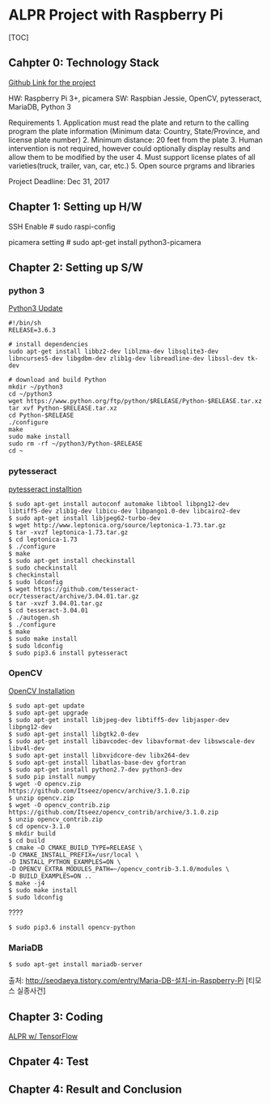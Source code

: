 # ALPR Project with Raspberry Pi

[TOC]

## Cahpter 0: Technology Stack

[Github Link for the project](https://github.com/jiinkwan/ALPR_Practice)

HW: Raspberry Pi 3+, picamera
SW: Raspbian Jessie, OpenCV, pytesseract, MariaDB, Python 3

Requirements
	1. Application must read the plate and return to the calling program the plate information (Minimum data: Country, State/Province, and license plate number)
	2. Minimum distance: 20 feet from the plate
	3. Human intervention is not required, however could optionally display results and allow them to be modified by the user
	4. Must support license plates of all varieties(truck, trailer, van, car, etc.) 
	5. Open source prgrams and libraries

Project Deadline: Dec 31, 2017

## Chapter 1: Setting up H/W

SSH Enable
	# sudo raspi-config
    
picamera setting
	# sudo apt-get install python3-picamera

## Chapter 2: Setting up S/W
### python 3

[Python3 Update](https://www.wyre-it.co.uk/blog/latestpython/)

    #!/bin/sh
    RELEASE=3.6.3

    # install dependencies
    sudo apt-get install libbz2-dev liblzma-dev libsqlite3-dev libncurses5-dev libgdbm-dev zlib1g-dev libreadline-dev libssl-dev tk-dev

    # download and build Python
    mkdir ~/python3
    cd ~/python3
    wget https://www.python.org/ftp/python/$RELEASE/Python-$RELEASE.tar.xz
    tar xvf Python-$RELEASE.tar.xz
    cd Python-$RELEASE
    ./configure
    make
    sudo make install
    sudo rm -rf ~/python3/Python-$RELEASE
    cd ~


    
### pytesseract
[pytesseract installtion](http://emaru.tistory.com/16)

	$ sudo apt-get install autoconf automake libtool libpng12-dev libtiff5-dev zlib1g-dev libicu-dev libpango1.0-dev libcairo2-dev
    $ sudo apt-get install libjpeg62-turbo-dev
    $ wget http://www.leptonica.org/source/leptonica-1.73.tar.gz
    $ tar -xvzf leptonica-1.73.tar.gz
    $ cd leptonica-1.73
    $ ./configure 
    $ make
    $ sudo apt-get install checkinstall
    $ sudo checkinstall
    $ checkinstall
    $ sudo ldconfig
    $ wget https://github.com/tesseract-ocr/tesseract/archive/3.04.01.tar.gz
    $ tar -xvzf 3.04.01.tar.gz
    $ cd tesseract-3.04.01
    $ ./autogen.sh
    $ ./configure
    $ make
    $ sudo make install
    $ sudo ldconfig
    $ sudo pip3.6 install pytesseract

### OpenCV

[OpenCV Installation](http://emaru.tistory.com/14)

    $ sudo apt-get update
    $ sudo apt-get upgrade
    $ sudo apt-get install libjpeg-dev libtiff5-dev libjasper-dev libpng12-dev
    $ sudo apt-get install libgtk2.0-dev
    $ sudo apt-get install libavcodec-dev libavformat-dev libswscale-dev libv4l-dev
    $ sudo apt-get install libxvidcore-dev libx264-dev
    $ sudo apt-get install libatlas-base-dev gfortran
    $ sudo apt-get install python2.7-dev python3-dev
    $ sudo pip install numpy
    $ wget -O opencv.zip https://github.com/Itseez/opencv/archive/3.1.0.zip
    $ unzip opencv.zip
    $ wget -O opencv_contrib.zip https://github.com/Itseez/opencv_contrib/archive/3.1.0.zip
    $ unzip opencv_contrib.zip
    $ cd opencv-3.1.0
    $ mkdir build
    $ cd build
    $ cmake –D CMAKE_BUILD_TYPE=RELEASE \
    -D CMAKE_INSTALL_PREFIX=/usr/local \
    -D INSTALL_PYTHON_EXAMPLES=ON \
    -D OPENCV_EXTRA_MODULES_PATH=~/opencv_contrib-3.1.0/modules \
    -D BUILD_EXAMPLES=ON ..
    $ make -j4
    $ sudo make install
    $ sudo ldconfig

????

	$ sudo pip3.6 install opencv-python

### MariaDB

	$ sudo apt-get install mariadb-server

출처: http://seodaeya.tistory.com/entry/Maria-DB-설치-in-Raspberry-Pi [티모스 실종사건]

## Chapter 3: Coding
[ALPR w/ TensorFlow](https://github.com/matthewearl/deep-anpr)
## Chpater 4: Test
## Chapter 4: Result and Conclusion
